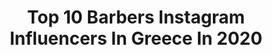 ---
title: Top 10 Barbers Instagram Influencers In Greece In 2020
description: >-
  Find top barbers Instagram influencers in Greece in 2020. Most popular hashtags: #barber #menshair #thebarberpost #barbershop.
platform: Instagram
hits: 14
text_top: Identify the most popular Instagram influencers on inBeat.
text_bottom: Our platform holds 14 Instagram influencers like this in Greece for you to connect with.
profiles:
  - username: "xzotos"
    fullname: >-
      Christos Zotos
    bio: >-
      • Singer / Songwriter • Label @panik_entertainment_group • Owner @california_barber_and_coffee • Owner @buzz_cuttt • More @antreas_tsaboukos •👇🏼
    location: "Greece"
    followers: 16891
    engagement: 713
    commentsToLikes: 0.013905
    id: ckap0aovkpi0t0i786jtl59qg
    verified: false
    hashtags: "#mood, #fuckcovid19, #vradinesproseuxes, #red"
  - username: "kathie_black_rose"
    fullname: >-
      Kathie_black_rose💈
    bio: >-
      •Katerina Thanasi •Barber #BLACKROSE Barbershop @rio_black_rose • To set up an appointment send me a DM •Volos/Kimi
    location: "Greece"
    followers: 21851
    engagement: 430
    commentsToLikes: 0.017641
    id: ck5c6fq235cer0i11ltxhfxd5
    verified: false
    hashtags: ""
  - username: "vasilissera"
    fullname: >-
      Vasilis Serafetinidis
    bio: >-
      •Traditional Barber | Educator • Founder/Head of @joysbirththebarbershop & @joysbirtheducation 🔥Classic Haircuts and Shaves 🔥𝗖𝗹𝗮𝘀𝘀𝗶𝗰𝘀 𝗡𝗲𝘃𝗲𝗿 𝗗𝗶𝗲
    location: "Greece"
    followers: 7108
    engagement: 1366
    commentsToLikes: 0.025816
    id: ckf5qhcqf9d5u0j23sxprcjyt
    verified: false
    hashtags: "#classicsneverdie, #keeptheoldschoolspiritalive"
  - username: "sakiskats"
    fullname: >-
      Sakis Katsoulis
    bio: >-
      Owner of @invoid_fashion_store Founder @invoid_barber_shop Owner of @goalkeeper_gloves_greece Founder @sb_handmade_collection Goalkeeper #1 ⚽️
    location: "Greece"
    followers: 19859
    engagement: 3926
    commentsToLikes: 2.184868
    id: ck5zkgclvjfj50i14x7wj84v3
    verified: false
    hashtags: "#invoid, #houseoftiktok, #training, #quarantine"
  - username: "hatzianestis_cutz"
    fullname: >-
      Barber educator 🎓| cuts🌍GR
    bio: >-
      🏆1st Barber of GREECE2020 ▫️OLD SCHOOL 🏆1st Barber of GREECE2018 ▫️OLD SCHOOL 🏆1st Barber of CRETE2012 🥈BESTBARBER OF THE YEAR2020🏆 🎓[BarberEDUCATOR]
    location: "Greece"
    followers: 21762
    engagement: 682
    commentsToLikes: 0.007721
    id: ck15trfqxjigl0i19k5aag3n2
    verified: false
    hashtags: "#ratemycuts, #100kbarbers, #fadegame, #the"
  - username: "mercuris_hair_design"
    fullname: >-
      Mercuris
    bio: >-
      ☎️Ηράκλειο 2810 285812 ☎️Χερσόνησος 28973 00673 🏆Best barber of the year 2019 🇬🇷 🥇1st old school 🇬🇷 🥇1st fastest fade 🇬🇷 👨🏻‍🏫Barber Educator
    location: "Greece"
    followers: 25126
    engagement: 431
    commentsToLikes: 0.011739
    id: ck15trgy6jio30i19451h6d2z
    verified: false
    hashtags: ""
  - username: "rio_black_rose"
    fullname: >-
      MEN's HAIR | BLΛCKROSE ✂| ✪
    bio: >-
      OFFICIAL ♂️Men's Hairdresser/Barber • Fades • Creative Cuts • Old School Cuts • ➖To Set Up an Appointment Send Me a DM ➖ #BLΛCKROSE
    location: "Greece"
    followers: 33013
    engagement: 250
    commentsToLikes: 0.015844
    id: ck5c6frej5cgm0i11pgkqr9gz
    verified: false
    hashtags: "#sharpfade, #modernsalon, #ratemycuts, #worldofbarbers"
  - username: "joysbirththebarbershop"
    fullname: >-
      𝙅𝙤𝙮'𝙨 𝘽𝙞𝙧𝙩𝙝 𝙏𝙝𝙚 𝘽𝙖𝙧𝙗𝙚𝙧𝙨𝙝𝙤𝙥
    bio: >-
      Joy's Birth is a men-only Traditional Barbershop, specialized in Oldschool/Classic Haircuts & Shaves, based in the center of Athens. ClassicsNeverDie
    location: "Greece"
    followers: 12633
    engagement: 703
    commentsToLikes: 0.018242
    id: ck0vzj9a79dp80i19ryheefbk
    verified: false
    hashtags: ""
  - username: "metanastis_panagiotis"
    fullname: >-
      ♠️𝕿𝖍𝖊 𝕹𝖔𝖙𝖔𝖗𝖎𝖔𝖚𝖘 𝕾𝖈𝖚𝖒𝖇𝖆𝖌♠️
    bio: >-
      📍Owner @the_rabbit_hole_barber_shop 📍Modern barber
    location: "Greece"
    followers: 8990
    engagement: 672
    commentsToLikes: 0.040666
    id: ck9hbhmwygvd10j78k60glzpe
    verified: false
    hashtags: "#barberlessons, #btconeshot, #hairbrained, #barberconnect"
  - username: "nikolas_smaragdis"
    fullname: >-
      NIKOLAS SMARAGDIS
    bio: >-
      🏐Volleyball Player 🍸C.O. @spitaki_cocktail_bar 🔥BBQ Passionate 🔪Cooklover 🌎Traveler
    location: "Greece"
    followers: 10132
    engagement: 676
    commentsToLikes: 0.244021
    id: ck139qs23mof80i19hdojmyln
    verified: false
    hashtags: "#mybbqexperience, #smaragdis, #bbqaddiction, #grill"
---